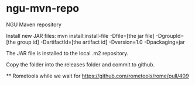 # ngu-mvn-repo
NGU Maven repository


Install new JAR files:
mvn install:install-file -Dfile=[the jar file] -DgroupId=[the group id] -DartifactId=[the artifact id] -Dversion=1.0 -Dpackaging=jar

The JAR file is installed to the local .m2 repository.

Copy the folder into the releases folder and commit to github.


** Rometools while we wait for https://github.com/rometools/rome/pull/409
